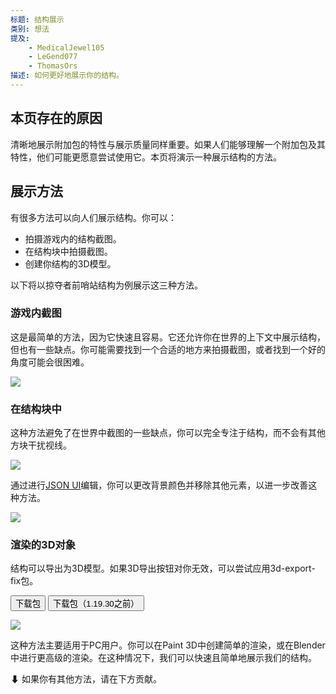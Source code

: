 ```yaml
---
标题: 结构展示
类别: 想法
提及:
    - MedicalJewel105
    - LeGend077
    - ThomasOrs
描述: 如何更好地展示你的结构。
---
```


## 本页存在的原因

清晰地展示附加包的特性与展示质量同样重要。如果人们能够理解一个附加包及其特性，他们可能更愿意尝试使用它。本页将演示一种展示结构的方法。

## 展示方法

有很多方法可以向人们展示结构。你可以：

-   拍摄游戏内的结构截图。
-   在结构块中拍摄截图。
-   创建你结构的3D模型。

以下将以掠夺者前哨站结构为例展示这三种方法。

### 游戏内截图

这是最简单的方法，因为它快速且容易。它还允许你在世界的上下文中展示结构，但也有一些缺点。你可能需要找到一个合适的地方来拍摄截图，或者找到一个好的角度可能会很困难。

![](/assets/images/visuals/structure-presentation/in-game.png)

### 在结构块中

这种方法避免了在世界中截图的一些缺点，你可以完全专注于结构，而不会有其他方块干扰视线。

![](/assets/images/visuals/structure-presentation/structure-block-0.png)

通过进行[JSON UI](/json-ui/json-ui-intro)编辑，你可以更改背景颜色并移除其他元素，以进一步改善这种方法。

![](/assets/images/visuals/structure-presentation/structure-block-1.png)

### 渲染的3D对象

结构可以导出为3D模型。如果3D导出按钮对你无效，可以尝试应用3d-export-fix包。

<Button link="/assets/packs/visuals/structure-presentation/3d-export-fix-v2.mcpack" download>
    下载包
</Button>

<Button link="/assets/packs/visuals/structure-presentation/3d-export-fix.mcpack" download>
    下载包（1.19.30之前）
</Button>

![](/assets/images/visuals/structure-presentation/model-render.png)

这种方法主要适用于PC用户。你可以在Paint 3D中创建简单的渲染，或在Blender中进行更高级的渲染。在这种情况下，我们可以快速且简单地展示我们的结构。

⬇ 如果你有其他方法，请在下方贡献。
